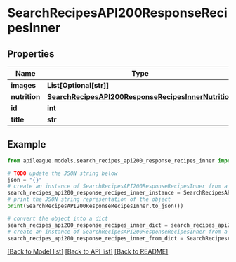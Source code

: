 # SearchRecipesAPI200ResponseRecipesInner


## Properties

Name | Type | Description | Notes
------------ | ------------- | ------------- | -------------
**images** | **List[Optional[str]]** |  | [optional] 
**nutrition** | [**SearchRecipesAPI200ResponseRecipesInnerNutrition**](SearchRecipesAPI200ResponseRecipesInnerNutrition.md) |  | [optional] 
**id** | **int** |  | [optional] 
**title** | **str** |  | [optional] 

## Example

```python
from apileague.models.search_recipes_api200_response_recipes_inner import SearchRecipesAPI200ResponseRecipesInner

# TODO update the JSON string below
json = "{}"
# create an instance of SearchRecipesAPI200ResponseRecipesInner from a JSON string
search_recipes_api200_response_recipes_inner_instance = SearchRecipesAPI200ResponseRecipesInner.from_json(json)
# print the JSON string representation of the object
print(SearchRecipesAPI200ResponseRecipesInner.to_json())

# convert the object into a dict
search_recipes_api200_response_recipes_inner_dict = search_recipes_api200_response_recipes_inner_instance.to_dict()
# create an instance of SearchRecipesAPI200ResponseRecipesInner from a dict
search_recipes_api200_response_recipes_inner_from_dict = SearchRecipesAPI200ResponseRecipesInner.from_dict(search_recipes_api200_response_recipes_inner_dict)
```
[[Back to Model list]](../README.md#documentation-for-models) [[Back to API list]](../README.md#documentation-for-api-endpoints) [[Back to README]](../README.md)


